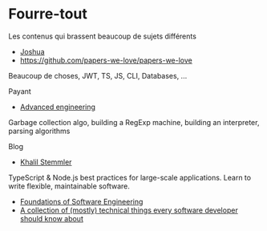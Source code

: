 # Fourre-tout

Les contenus qui brassent beaucoup de sujets différents

- [Joshua](https://cheatsheets.joshuatz.com/)
- https://github.com/papers-we-love/papers-we-love

Beaucoup de choses, JWT, TS, JS, CLI, Databases, ...

Payant

- [Advanced engineering](https://dmitrysoshnikov.teachable.com/)

Garbage collection algo, building a RegExp machine, building an interpreter, parsing algorithms

Blog

- [Khalil Stemmler](https://khalilstemmler.com/)

TypeScript & Node.js best practices for large-scale applications. Learn to write flexible, maintainable software.

- [Foundations of Software Engineering](https://cmu-313.github.io/)
- [A collection of (mostly) technical things every software developer should know about](https://github.com/mtdvio/every-programmer-should-know)
